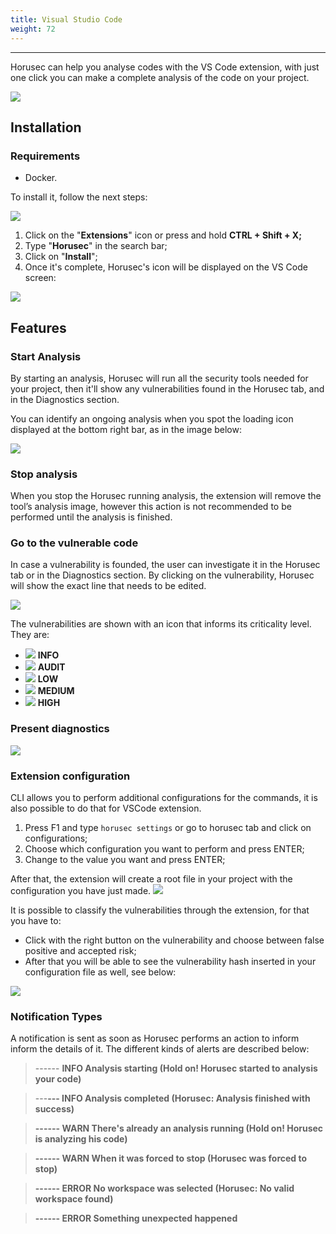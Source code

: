 ```yaml
---
title: Visual Studio Code
weight: 72
---
```


---

Horusec can help you analyse codes with the VS Code extension, with just one click you can make a complete analysis of the code on your project.  


![](/docs/en/references/extensions/vscode/1-simulation.gif)

## **Installation**

### Requirements

* Docker.

To install it, follow the next steps: 

![](/docs/en/references/extensions/vscode/2-horusec-not-installed.png)

1. Click on the "**Extensions**" icon or press and hold **CTRL + Shift + X;**
2. Type "**Horusec**" in the search bar;
3. Click on "**Install**";
4. Once it's complete, Horusec's icon will be displayed on the VS Code screen: 

![](/docs/en/references/extensions/vscode/3-horusec-installed.png)

## **Features**

### Start Analysis

By starting an analysis, Horusec will run all the security tools needed for your project, then it'll show any vulnerabilities found in the Horusec tab, and in the Diagnostics section. 

You can identify an ongoing analysis when you spot the loading icon displayed at the bottom right bar, as in the image below: 

![](/docs/en/references/extensions/vscode/4-analysis-running.png)

### **Stop analysis**

 When you stop the Horusec running analysis, the extension will remove the tool’s analysis image, however this action is not recommended to be performed until the analysis is finished. 

### **Go to the vulnerable code**

In case a vulnerability is founded, the user can investigate it in the Horusec tab or in the Diagnostics section. By clicking on the vulnerability, Horusec will show the exact line that needs to be edited. 

![](/docs/en/references/extensions/vscode/5-vuln-found.png)

The vulnerabilities are shown with an icon that informs its criticality level. They are:

* ![](/docs/en/references/extensions/vscode/7-info.svg) **INFO**
* ![](/docs/en/references/extensions/vscode/8-audit.svg) **AUDIT**
* ![](/docs/en/references/extensions/vscode/9-low.svg) **LOW**
* ![](/docs/en/references/extensions/vscode/10-medium.svg) **MEDIUM**
* ![](/docs/en/references/extensions/vscode/11-high.svg) **HIGH**

### **Present diagnostics**

![](/docs/en/references/extensions/vscode/6-problems-to-fix.png)

### Extension configuration 
CLI allows you to perform additional configurations for the commands, it is also possible to do that for VSCode extension.

1. Press F1 and type `horusec settings` or go to horusec tab and click on configurations; 
2. Choose which configuration you want to perform and press ENTER;
3. Change to the value you want and press ENTER;

After that, the extension will create a root file in your project with the configuration you have just made.
![](/docs/ptbr/extensions/vscode/13-setup-options.gif)

It is possible to classify the vulnerabilities through the extension, for that you have to:
* Click with the right button on the vulnerability and choose between false positive and accepted risk;
* After that you will be able to see the vulnerability hash inserted in your configuration file as well, see below:

![](/docs/ptbr/extensions/vscode/12-setup-hashes.gif)

### **Notification Types**  

A notification is sent as soon as Horusec performs an action to inform  inform the details of it. The different kinds of alerts are described below:  


> ------ **INFO Analysis starting \(Hold on! Horusec started to analysis your code\)**

> ---**--- INFO Analysis completed \(Horusec: Analysis finished with success\)**

> **------ WARN There's already an analysis running \(Hold on! Horusec is analyzing his code\)**

> **------ WARN When it was forced to stop \(Horusec was forced to stop\)**

> **------ ERROR No workspace was selected \(Horusec: No valid workspace found\)**

> **------ ERROR Something unexpected happened**
